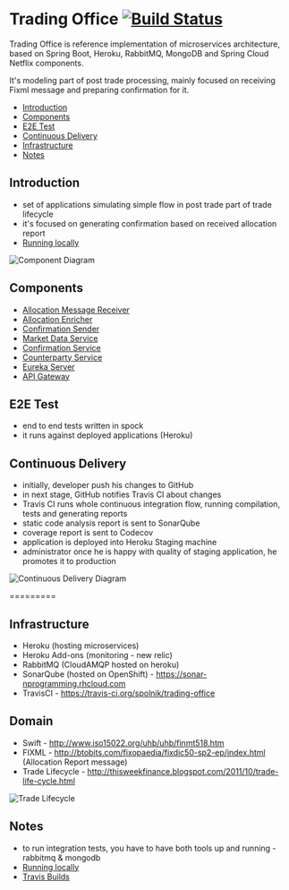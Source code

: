 # Trading Office [![Build Status](https://travis-ci.org/spolnik/trading-office.svg?branch=master)](https://travis-ci.org/spolnik/trading-office)

Trading Office is reference implementation of microservices architecture, based on Spring Boot, Heroku, RabbitMQ, MongoDB and Spring Cloud Netflix components. 

It's modeling part of post trade processing, mainly focused on receiving Fixml message and preparing confirmation for it.

- [Introduction](#introduction)
- [Components](#components)
- [E2E Test](#e2e-test)
- [Continuous Delivery](#continuous-delivery)
- [Infrastructure](#infrastructure)
- [Notes](#notes)

## Introduction

- set of applications simulating simple flow in post trade part of trade lifecycle
- it's focused on generating confirmation based on received allocation report
- [Running locally](https://github.com/spolnik/trading-office/wiki)

![Component Diagram](https://raw.githubusercontent.com/spolnik/trading-office/master/design/component_diagram.png)

## Components
- [Allocation Message Receiver](https://github.com/spolnik/trading-office-allocation-message-receiver)
- [Allocation Enricher](https://github.com/spolnik/trading-office-allocation-enricher)
- [Confirmation Sender](https://github.com/spolnik/trading-office-confirmation-sender)
- [Market Data Service](https://github.com/spolnik/trading-office-market-data-service)
- [Confirmation Service](https://github.com/spolnik/trading-office-confirmation-service)
- [Counterparty Service](https://github.com/spolnik/trading-office-counterparty-service)
- [Eureka Server](https://github.com/spolnik/trading-office-eureka-server)
- [API Gateway](https://github.com/spolnik/trading-office-api-gateway)

## E2E Test
- end to end tests written in spock
- it runs against deployed applications (Heroku)

## Continuous Delivery

- initially, developer push his changes to GitHub
- in next stage, GitHub notifies Travis CI about changes
- Travis CI runs whole continuous integration flow, running compilation, tests and generating reports
- static code analysis report is sent to SonarQube
- coverage report is sent to Codecov
- application is deployed into Heroku Staging machine
- administrator once he is happy with quality of staging application, he promotes it to production

![Continuous Delivery Diagram](https://raw.githubusercontent.com/spolnik/trading-office/master/design/continuous_delivery.png)

=========

## Infrastructure
- Heroku (hosting microservices)
- Heroku Add-ons (monitoring - new relic)
- RabbitMQ (CloudAMQP hosted on heroku)
- SonarQube (hosted on OpenShift) - https://sonar-nprogramming.rhcloud.com
- TravisCI - https://travis-ci.org/spolnik/trading-office

## Domain

- Swift - http://www.iso15022.org/uhb/uhb/finmt518.htm
- FIXML - http://btobits.com/fixopaedia/fixdic50-sp2-ep/index.html (Allocation Report message)
- Trade Lifecycle - http://thisweekfinance.blogspot.com/2011/10/trade-life-cycle.html

![Trade Lifecycle](https://raw.githubusercontent.com/spolnik/trading-office/master/design/trade_lifecycle.jpg)

## Notes
- to run integration tests, you have to have both tools up and running - rabbitmq & mongodb
- [Running locally](https://github.com/spolnik/trading-office/wiki)
- [Travis Builds](https://travis-ci.org/spolnik)
